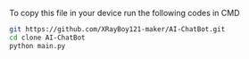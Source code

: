 To copy this file in your device run the following codes in CMD

```sh
git https://github.com/XRayBoy121-maker/AI-ChatBot.git
cd clone AI-ChatBot
python main.py
```
